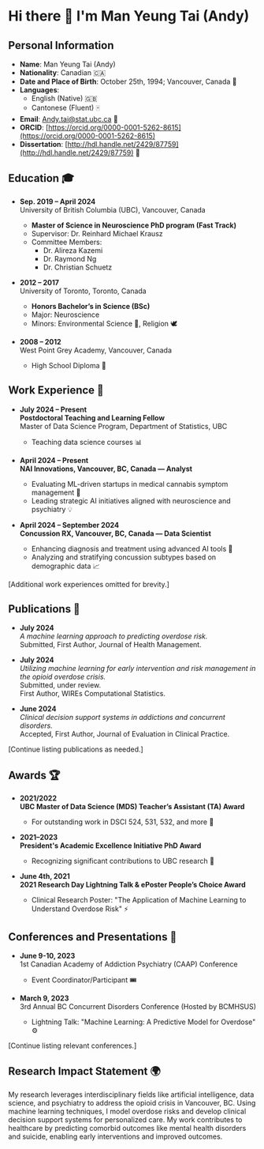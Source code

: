 # Hi there 👋 I'm Man Yeung Tai (Andy)

## Personal Information
- **Name**: Man Yeung Tai (Andy)  
- **Nationality**: Canadian 🇨🇦  
- **Date and Place of Birth**: October 25th, 1994; Vancouver, Canada 🎂  
- **Languages**:  
  - English (Native) 🇬🇧  
  - Cantonese (Fluent) 🀄  
- **Email**: [Andy.tai@stat.ubc.ca](mailto:Andy.tai@stat.ubc.ca) 📧  
- **ORCID**: [https://orcid.org/0000-0001-5262-8615](https://orcid.org/0000-0001-5262-8615)  
- **Dissertation**: [http://hdl.handle.net/2429/87759](http://hdl.handle.net/2429/87759) 📜  

## Education 🎓  
- **Sep. 2019 – April 2024**  
  University of British Columbia (UBC), Vancouver, Canada  
  - **Master of Science in Neuroscience PhD program (Fast Track)**  
  - Supervisor: Dr. Reinhard Michael Krausz  
  - Committee Members:  
    - Dr. Alireza Kazemi  
    - Dr. Raymond Ng  
    - Dr. Christian Schuetz  

- **2012 – 2017**  
  University of Toronto, Toronto, Canada  
  - **Honors Bachelor’s in Science (BSc)**  
  - Major: Neuroscience  
  - Minors: Environmental Science 🌱, Religion 🕊️  

- **2008 – 2012**  
  West Point Grey Academy, Vancouver, Canada  
  - High School Diploma 🎒  

## Work Experience 💼  
- **July 2024 – Present**  
  **Postdoctoral Teaching and Learning Fellow**  
  Master of Data Science Program, Department of Statistics, UBC  
  - Teaching data science courses 📊  

- **April 2024 – Present**  
  **NAI Innovations, Vancouver, BC, Canada — Analyst**  
  - Evaluating ML-driven startups in medical cannabis symptom management 🌿  
  - Leading strategic AI initiatives aligned with neuroscience and psychiatry 💡  

- **April 2024 – September 2024**  
  **Concussion RX, Vancouver, BC, Canada — Data Scientist**  
  - Enhancing diagnosis and treatment using advanced AI tools 🤖  
  - Analyzing and stratifying concussion subtypes based on demographic data 📈  

[Additional work experiences omitted for brevity.]

## Publications 📝  
- **July 2024**  
  _A machine learning approach to predicting overdose risk._  
  Submitted, First Author, Journal of Health Management.  

- **July 2024**  
  _Utilizing machine learning for early intervention and risk management in the opioid overdose crisis._  
  Submitted, under review.  
  First Author, WIREs Computational Statistics.  

- **June 2024**  
  _Clinical decision support systems in addictions and concurrent disorders._  
  Accepted, First Author, Journal of Evaluation in Clinical Practice.  

[Continue listing publications as needed.]

## Awards 🏆  
- **2021/2022**  
  **UBC Master of Data Science (MDS) Teacher’s Assistant (TA) Award**  
  - For outstanding work in DSCI 524, 531, 532, and more 🎉  

- **2021–2023**  
  **President's Academic Excellence Initiative PhD Award**  
  - Recognizing significant contributions to UBC research 🧠  

- **June 4th, 2021**  
  **2021 Research Day Lightning Talk & ePoster People’s Choice Award**  
  - Clinical Research Poster: "The Application of Machine Learning to Understand Overdose Risk" ⚡  

## Conferences and Presentations 🎤  
- **June 9-10, 2023**  
  1st Canadian Academy of Addiction Psychiatry (CAAP) Conference  
  - Event Coordinator/Participant 🎟️  

- **March 9, 2023**  
  3rd Annual BC Concurrent Disorders Conference (Hosted by BCMHSUS)  
  - Lightning Talk: "Machine Learning: A Predictive Model for Overdose" ⚙️  

[Continue listing relevant conferences.]

## Research Impact Statement 🌍  
My research leverages interdisciplinary fields like artificial intelligence, data science, and psychiatry to address the opioid crisis in Vancouver, BC. Using machine learning techniques, I model overdose risks and develop clinical decision support systems for personalized care. My work contributes to healthcare by predicting comorbid outcomes like mental health disorders and suicide, enabling early interventions and improved outcomes.
